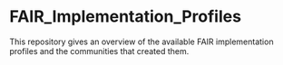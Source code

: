 # FAIR_Implementation_Profiles
This repository gives an overview of the available FAIR implementation profiles and the communities that created them.
